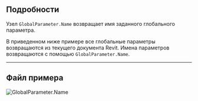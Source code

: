 ## Подробности
Узел `GlobalParameter.Name` возвращает имя заданного глобального параметра.

В приведенном ниже примере все глобальные параметры возвращаются из текущего документа Revit. Имена параметров возвращаются с помощью `GlobalParameter.Name`.
___
## Файл примера

![GlobalParameter.Name](./Revit.Elements.GlobalParameter.Name_img.jpg)
